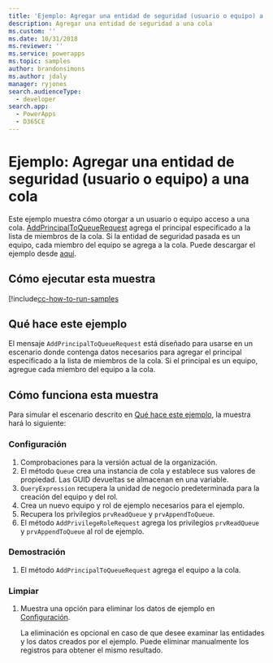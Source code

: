 ```yaml
---
title: 'Ejemplo: Agregar una entidad de seguridad (usuario o equipo) a una cola (Common Data Service para aplicaciones) | Microsoft Docs'
description: Agregar una entidad de seguridad a una cola
ms.custom: ''
ms.date: 10/31/2018
ms.reviewer: ''
ms.service: powerapps
ms.topic: samples
author: brandonsimons
ms.author: jdaly
manager: ryjones
search.audienceType:
  - developer
search.app:
  - PowerApps
  - D365CE
---
```

# <a name="sample-add-a-security-principal-user-or-team-to-a-queue"></a>Ejemplo: Agregar una entidad de seguridad (usuario o equipo) a una cola 

Este ejemplo muestra cómo otorgar a un usuario o equipo acceso a una cola. [AddPrincipalToQueueRequest](https://docs.microsoft.com/en-us/dotnet/api/microsoft.crm.sdk.messages.addprincipaltoqueuerequest?view=dynamics-general-ce-9) agrega el principal especificado a la lista de miembros de la cola. Si la entidad de seguridad pasada es un equipo, cada miembro del equipo se agrega a la cola. Puede descargar el ejemplo desde [aquí](https://github.com/Microsoft/PowerApps-Samples/tree/master/cds/orgsvc/C%23/AddSecurityPrincipalToQueue).

## <a name="how-to-run-this-sample"></a>Cómo ejecutar esta muestra

[!include[cc-how-to-run-samples](../../includes/cc-how-to-run-samples.md)

## <a name="what-this-sample-does"></a>Qué hace este ejemplo

El mensaje `AddPrincipalToQueueRequest` está diseñado para usarse en un escenario donde contenga datos necesarios para agregar el principal especificado a la lista de miembros de la cola. Si el principal es un equipo, agregue cada miembro del equipo a la cola.

## <a name="how-this-sample-works"></a>Cómo funciona esta muestra

Para simular el escenario descrito en [Qué hace este ejemplo](#what-this-sample-does), la muestra hará lo siguiente:

### <a name="setup"></a>Configuración

1. Comprobaciones para la versión actual de la organización.
2. El método `Queue` crea una instancia de cola y establece sus valores de propiedad. Las GUID devueltas se almacenan en una variable.
3. `QueryExpression` recupera la unidad de negocio predeterminada para la creación del equipo y del rol.
4. Crea un nuevo equipo y rol de ejemplo necesarios para el ejemplo.
5. Recupera los privilegios `prvReadQueue` y `prvAppendToQueue`.
6. El método `AddPrivilegeRoleRequest` agrega los privilegios `prvReadQueue` y `prvAppendToQueue` al rol de ejemplo.

### <a name="demonstrate"></a>Demostración

1. El método `AddPrincipalToQueueRequest` agrega el equipo a la cola.
### <a name="clean-up"></a>Limpiar

1. Muestra una opción para eliminar los datos de ejemplo en [Configuración](#setup).

    La eliminación es opcional en caso de que desee examinar las entidades y los datos creados por el ejemplo. Puede eliminar manualmente los registros para obtener el mismo resultado.
